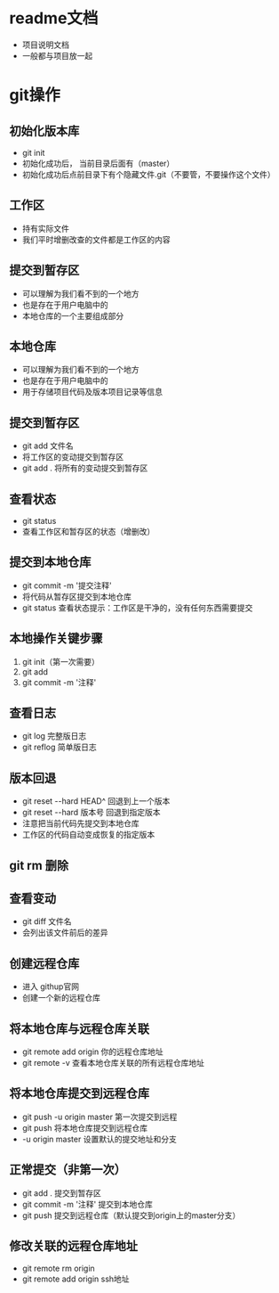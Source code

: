 # readme文档
- 项目说明文档
- 一般都与项目放一起


# git操作


## 初始化版本库
- git init
- 初始化成功后， 当前目录后面有（master）
- 初始化成功后点前目录下有个隐藏文件.git（不要管，不要操作这个文件）

## 工作区
- 持有实际文件
- 我们平时增删改查的文件都是工作区的内容

## 提交到暂存区
- 可以理解为我们看不到的一个地方
- 也是存在于用户电脑中的
- 本地仓库的一个主要组成部分

## 本地仓库
- 可以理解为我们看不到的一个地方
- 也是存在于用户电脑中的 
- 用于存储项目代码及版本项目记录等信息

## 提交到暂存区
- git add 文件名
- 将工作区的变动提交到暂存区
- git add .   将所有的变动提交到暂存区

## 查看状态
- git status
- 查看工作区和暂存区的状态（增删改）

## 提交到本地仓库
- git commit -m '提交注释'
- 将代码从暂存区提交到本地仓库
- git status 查看状态提示：工作区是干净的，没有任何东西需要提交

## 本地操作关键步骤
1. git init（第一次需要）
2. git add
3. git commit -m '注释'

## 查看日志
- git log       完整版日志
- git reflog    简单版日志

## 版本回退
- git reset --hard HEAD^  回退到上一个版本
- git reset --hard 版本号  回退到指定版本
- 注意把当前代码先提交到本地仓库
- 工作区的代码自动变成恢复的指定版本

## git rm 删除
## 查看变动
- git diff 文件名
- 会列出该文件前后的差异

## 创建远程仓库
- 进入 githup官网
- 创建一个新的远程仓库

## 将本地仓库与远程仓库关联
- git remote add origin 你的远程仓库地址
- git remote -v 查看本地仓库关联的所有远程仓库地址

## 将本地仓库提交到远程仓库
- git push -u origin master 第一次提交到远程
- git push 将本地仓库提交到远程仓库
- -u origin master 设置默认的提交地址和分支

## 正常提交（非第一次）
- git add . 提交到暂存区
- git commit -m '注释' 提交到本地仓库
- git push 提交到远程仓库（默认提交到origin上的master分支）

## 修改关联的远程仓库地址
- git remote rm origin
- git remote add origin ssh地址
